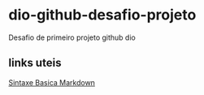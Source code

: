 # dio-github-desafio-projeto
Desafio de primeiro projeto github dio

## links uteis
[Sintaxe Basica Markdown](https://www.markdownguide.org/getting-started/)
